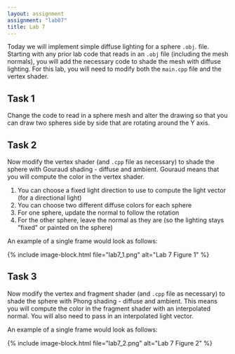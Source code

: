 ```yaml
---
layout: assignment
assignment: "lab07"
title: Lab 7
---
```


Today we will implement simple diffuse lighting for a sphere `.obj`. file.
Starting with any prior lab code that reads in an `.obj` file (including the mesh normals),
you will add the necessary code to shade the mesh with diffuse lighting.
For this lab, you will need to modify both the `main.cpp` file and the vertex shader.



## Task 1

Change the code to read in a sphere mesh and alter the drawing so that you can draw two
spheres side by side that are rotating around the Y axis.


## Task 2

Now modify the vertex shader (and `.cpp` file as necessary) to shade the sphere with Gouraud shading - diffuse and ambient.
Gouraud means that you will compute the color in the vertex shader.

1. You can choose a fixed light direction to use to compute the light vector (for a directional light)
2. You can choose two different diffuse colors for each sphere
3. For one sphere, update the normal to follow the rotation
4. For the other sphere, leave the normal as they are (so the lighting stays "fixed" or painted on the sphere)

An example of a single frame would look as follows:

{% include image-block.html file="lab7_1.png" alt="Lab 7 Figure 1" %}



## Task 3

Now modify the vertex and fragment shader (and `.cpp` file as necessary)
to shade the sphere with Phong shading - diffuse and ambient.
This means you will compute the color in the fragment shader with an interpolated normal.
You will also need to pass in an interpolated light vector.

An example of a single frame would look as follows:

{% include image-block.html file="lab7_2.png" alt="Lab 7 Figure 2" %}
